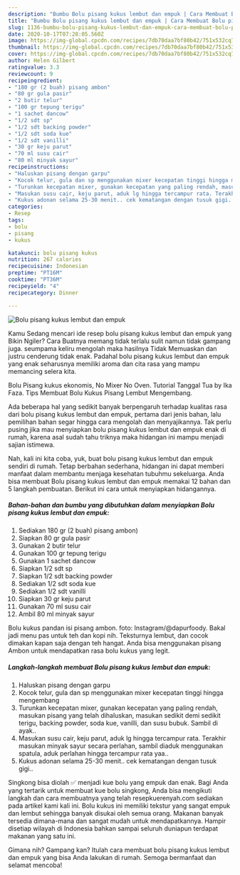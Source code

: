 ```yaml
---
description: "Bumbu Bolu pisang kukus lembut dan empuk | Cara Membuat Bolu pisang kukus lembut dan empuk Yang Sedap"
title: "Bumbu Bolu pisang kukus lembut dan empuk | Cara Membuat Bolu pisang kukus lembut dan empuk Yang Sedap"
slug: 1136-bumbu-bolu-pisang-kukus-lembut-dan-empuk-cara-membuat-bolu-pisang-kukus-lembut-dan-empuk-yang-sedap
date: 2020-10-17T07:28:05.560Z
image: https://img-global.cpcdn.com/recipes/7db70daa7bf80b42/751x532cq70/bolu-pisang-kukus-lembut-dan-empuk-foto-resep-utama.jpg
thumbnail: https://img-global.cpcdn.com/recipes/7db70daa7bf80b42/751x532cq70/bolu-pisang-kukus-lembut-dan-empuk-foto-resep-utama.jpg
cover: https://img-global.cpcdn.com/recipes/7db70daa7bf80b42/751x532cq70/bolu-pisang-kukus-lembut-dan-empuk-foto-resep-utama.jpg
author: Helen Gilbert
ratingvalue: 3.3
reviewcount: 9
recipeingredient:
- "180 gr (2 buah) pisang ambon"
- "80 gr gula pasir"
- "2 butir telur"
- "100 gr tepung terigu"
- "1 sachet dancow"
- "1/2 sdt sp"
- "1/2 sdt backing powder"
- "1/2 sdt soda kue"
- "1/2 sdt vanilli"
- "30 gr keju parut"
- "70 ml susu cair"
- "80 ml minyak sayur"
recipeinstructions:
- "Haluskan pisang dengan garpu"
- "Kocok telur, gula dan sp menggunakan mixer kecepatan tinggi hingga mengembang"
- "Turunkan kecepatan mixer, gunakan kecepatan yang paling rendah, masukan pisang yang telah dihaluskan, masukan sedikit demi sedikit terigu, backing powder, soda kue, vanilli, dan susu bubuk. Sambil di ayak.."
- "Masukan susu cair, keju parut, aduk lg hingga tercampur rata. Terakhir masukan minyak sayur secara perlahan, sambil diaduk menggunakan spatula, aduk perlahan hingga tercampur rata yaa.."
- "Kukus adonan selama 25-30 menit.. cek kematangan dengan tusuk gigi.."
categories:
- Resep
tags:
- bolu
- pisang
- kukus

katakunci: bolu pisang kukus 
nutrition: 267 calories
recipecuisine: Indonesian
preptime: "PT16M"
cooktime: "PT36M"
recipeyield: "4"
recipecategory: Dinner

---
```



![Bolu pisang kukus lembut dan empuk](https://img-global.cpcdn.com/recipes/7db70daa7bf80b42/751x532cq70/bolu-pisang-kukus-lembut-dan-empuk-foto-resep-utama.jpg)

Kamu Sedang mencari ide resep bolu pisang kukus lembut dan empuk yang Bikin Ngiler? Cara Buatnya memang tidak terlalu sulit namun tidak gampang juga. seumpama keliru mengolah maka hasilnya Tidak Memuaskan dan justru cenderung tidak enak. Padahal bolu pisang kukus lembut dan empuk yang enak seharusnya memiliki aroma dan cita rasa yang mampu memancing selera kita.

Bolu Pisang kukus ekonomis, No Mixer No Oven. Tutorial Tanggal Tua by Ika Faza. Tips Membuat Bolu Kukus Pisang Lembut Mengembang.

Ada beberapa hal yang sedikit banyak berpengaruh terhadap kualitas rasa dari bolu pisang kukus lembut dan empuk, pertama dari jenis bahan, lalu pemilihan bahan segar hingga cara mengolah dan menyajikannya. Tak perlu pusing jika mau menyiapkan bolu pisang kukus lembut dan empuk enak di rumah, karena asal sudah tahu triknya maka hidangan ini mampu menjadi sajian istimewa.


Nah, kali ini kita coba, yuk, buat bolu pisang kukus lembut dan empuk sendiri di rumah. Tetap berbahan sederhana, hidangan ini dapat memberi manfaat dalam membantu menjaga kesehatan tubuhmu sekeluarga. Anda bisa membuat Bolu pisang kukus lembut dan empuk memakai 12 bahan dan 5 langkah pembuatan. Berikut ini cara untuk menyiapkan hidangannya.

<!--inarticleads1-->

##### Bahan-bahan dan bumbu yang dibutuhkan dalam menyiapkan Bolu pisang kukus lembut dan empuk:

1. Sediakan 180 gr (2 buah) pisang ambon)
1. Siapkan 80 gr gula pasir
1. Gunakan 2 butir telur
1. Gunakan 100 gr tepung terigu
1. Gunakan 1 sachet dancow
1. Siapkan 1/2 sdt sp
1. Siapkan 1/2 sdt backing powder
1. Sediakan 1/2 sdt soda kue
1. Sediakan 1/2 sdt vanilli
1. Siapkan 30 gr keju parut
1. Gunakan 70 ml susu cair
1. Ambil 80 ml minyak sayur


Bolu kukus pandan isi pisang ambon. foto: Instagram/@dapurfoody. Bakal jadi menu pas untuk teh dan kopi nih. Teksturnya lembut, dan cocok dimakan kapan saja dengan teh hangat. Anda bisa menggunakan pisang Ambon untuk mendapatkan rasa bolu kukus yang legit. 

<!--inarticleads2-->

##### Langkah-langkah membuat Bolu pisang kukus lembut dan empuk:

1. Haluskan pisang dengan garpu
1. Kocok telur, gula dan sp menggunakan mixer kecepatan tinggi hingga mengembang
1. Turunkan kecepatan mixer, gunakan kecepatan yang paling rendah, masukan pisang yang telah dihaluskan, masukan sedikit demi sedikit terigu, backing powder, soda kue, vanilli, dan susu bubuk. Sambil di ayak..
1. Masukan susu cair, keju parut, aduk lg hingga tercampur rata. Terakhir masukan minyak sayur secara perlahan, sambil diaduk menggunakan spatula, aduk perlahan hingga tercampur rata yaa..
1. Kukus adonan selama 25-30 menit.. cek kematangan dengan tusuk gigi..


Singkong bisa diolah ✅ menjadi kue bolu yang empuk dan enak. Bagi Anda yang tertarik untuk membuat kue bolu singkong, Anda bisa mengikuti langkah dan cara membuatnya yang telah resepkuerenyah.com sediakan pada artikel kami kali ini. Bolu kukus ini memiliki tekstur yang sangat empuk dan lembut sehingga banyak disukai oleh semua orang. Makanan banyak tersedia dimana-mana dan sangat mudah untuk mendapatkannya. Hampir disetiap wilayah di Indonesia bahkan sampai seluruh duniapun terdapat makanan yang satu ini. 

Gimana nih? Gampang kan? Itulah cara membuat bolu pisang kukus lembut dan empuk yang bisa Anda lakukan di rumah. Semoga bermanfaat dan selamat mencoba!

